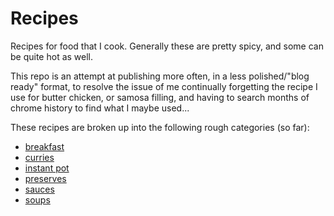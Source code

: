 # Recipes

Recipes for food that I cook. Generally these are pretty spicy, and some can be quite hot as well. 

This repo is an attempt at publishing more often, in a less polished/"blog ready" format, to resolve the issue of me continually forgetting the recipe I use for butter chicken, or samosa filling, and having to search months of chrome history to find what I maybe used...

These recipes are broken up into the following rough categories (so far):

* [breakfast](breakfast/)
* [curries](curries/)
* [instant pot](instant_pot/)
* [preserves](preserves/)
* [sauces](sauces/)
* [soups](soups/)
